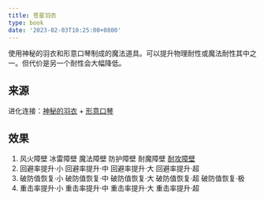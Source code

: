 ```yaml
---
title: 苍星羽衣
type: book
date: '2023-02-03T10:25:00+0800'
---
```


使用神秘的羽衣和形意口琴制成的魔法道具。可以提升物理耐性或魔法耐性其中之一。但代价是另一个耐性会大幅降低。

## 来源

进化连接：[神秘的羽衣](/docs/物品/神秘的羽衣) + [形意口琴](/docs/物品/形意口琴)

## 效果

1. 风火障壁 冰雷障壁 魔法障壁 防护障壁 耐魔障壁 [耐攻障壁](/docs/效果/耐攻障壁)
2. 回避率提升·小 回避率提升·中 回避率提升·大 回避率提升·超
3. 破防值恢复·小 破防值恢复·中 破防值恢复·大 破防值恢复·超 破防值恢复·极
4. 重击率提升·小 重击率提升·中 重击率提升·大 重击率提升·超
